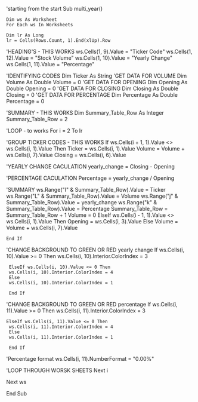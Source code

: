 'starting from the start
Sub multi_year()

    Dim ws As Worksheet
    For Each ws In Worksheets
    
    Dim lr As Long
    lr = Cells(Rows.Count, 1).End(xlUp).Row
    
'HEADING'S - THIS WORKS
    ws.Cells(1, 9).Value = "Ticker Code"
    ws.Cells(1, 12).Value = "Stock Volume"
    ws.Cells(1, 10).Value = "Yearly Change"
    ws.Cells(1, 11).Value = "Percentage"

'IDENTIFYING CODES
    Dim Ticker As String
'GET DATA FOR VOLUME
    Dim Volume As Double
    Volume = 0
'GET DATA FOR OPENING
    Dim Opening As Double
    Opening = 0
'GET DATA FOR CLOSING
    Dim Closing As Double
    Closing = 0
'GET DATA FOR PERCENTAGE
    Dim Percentage As Double
    Percentage = 0
    
'SUMMARY - THIS WORKS
    Dim Summary_Table_Row As Integer
  Summary_Table_Row = 2
  
'LOOP - to works
  For i = 2 To lr
  
      
'GROUP TICKER CODES - THIS WORKS
    If ws.Cells(i + 1, 1).Value <> ws.Cells(i, 1).Value Then
    Ticker = ws.Cells(i, 1).Value
    Volume = Volume + ws.Cells(i, 7).Value
    Closing = ws.Cells(i, 6).Value
    
'YEARLY CHANGE CACULATION
    yearly_change = Closing - Opening
    
'PERCENTAGE CACULATION
    Percentage = yearly_change / Opening

'SUMMARY
    ws.Range("I" & Summary_Table_Row).Value = Ticker
    ws.Range("L" & Summary_Table_Row).Value = Volume
    ws.Range("j" & Summary_Table_Row).Value = yearly_change
    ws.Range("k" & Summary_Table_Row).Value = Percentage
    Summary_Table_Row = Summary_Table_Row + 1
    Volume = 0
    ElseIf ws.Cells(i - 1, 1).Value <> ws.Cells(i, 1).Value Then
    Opening = ws.Cells(i, 3).Value
    Else
      Volume = Volume + ws.Cells(i, 7).Value
       
    End If

'CHANGE BACKGROUND TO GREEN OR RED yearly change
    If ws.Cells(i, 10).Value >= 0 Then
    ws.Cells(i, 10).Interior.ColorIndex = 3
     
     ElseIf ws.Cells(i, 10).Value <= 0 Then
     ws.Cells(i, 10).Interior.ColorIndex = 4
     Else
     ws.Cells(i, 10).Interior.ColorIndex = 1
    
     End If
     
'CHANGE BACKGROUND TO GREEN OR RED percentage
   If ws.Cells(i, 11).Value >= 0 Then
    ws.Cells(i, 11).Interior.ColorIndex = 3
    
    ElseIf ws.Cells(i, 11).Value <= 0 Then
     ws.Cells(i, 11).Interior.ColorIndex = 4
     Else
     ws.Cells(i, 11).Interior.ColorIndex = 1
        
     End If
     
'Percentage format
    ws.Cells(i, 11).NumberFormat = "0.00%"
    
'LOOP THROUGH WORSK SHEETS
   Next i

   Next ws
    
End Sub


